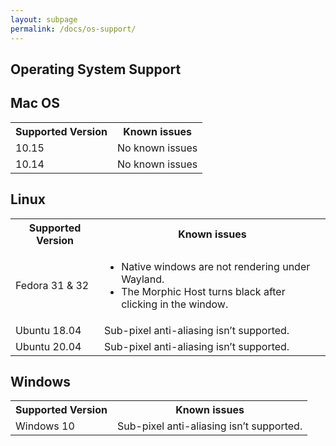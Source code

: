 ```yaml
---
layout: subpage
permalink: /docs/os-support/
---
```


<section id="getstarted">
  <div class="container pt-5 pb-5 jumbotron-small">
    <div class="row">
      <div class="col-md-12">
        <h1>Operating System Support</h1>
        <h2>Mac OS</h2>
        <table>
        	<tr><th>Supported Version</th><th>Known issues</th></tr>
        	<tr><td>10.15</td><td>No known issues</td></tr>
        	<tr><td>10.14</td><td>No known issues</td></tr>
        </table>
        <h2>Linux</h2>
        <table>
        	<tr><th>Supported Version</th><th>Known issues</th></tr>
        	<tr>
        		<td>Fedora 31 &amp; 32</td>
        		<td>
        			<ul>
			        	<li>Native windows are not rendering under Wayland.</li>
								<li>The Morphic Host turns black after clicking in the window.</li>
			        </ul>
        		</td>
        	</tr>
        	<tr><td>Ubuntu 18.04</td><td>Sub-pixel anti-aliasing isn’t supported.</td></tr>
        	<tr><td>Ubuntu 20.04</td><td>Sub-pixel anti-aliasing isn’t supported.</td></tr>
        </table>  
        <h2>Windows</h2>
        <table>
        	<tr><th>Supported Version</th><th>Known issues</th></tr>
        	<tr><td>Windows 10</td><td>Sub-pixel anti-aliasing isn’t supported.</td></tr>
        </table>        
      </div>
    </div>
  </div>
</section>